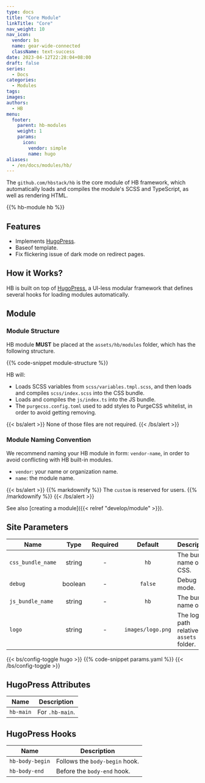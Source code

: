 ```yaml
---
type: docs
title: "Core Module"
linkTitle: "Core"
nav_weight: 10
nav_icon:
  vendor: bs
  name: gear-wide-connected
  className: text-success
date: 2023-04-12T22:28:04+08:00
draft: false
series:
  - Docs
categories:
  - Modules
tags:
images:
authors:
  - HB
menu:
  footer:
    parent: hb-modules
    weight: 1
    params:
      icon:
        vendor: simple
        name: hugo
aliases:
  - /en/docs/modules/hb/
---
```


The `github.com/hbstack/hb` is the core module of HB framework, which automatically loads and compiles the module's SCSS and TypeScript, as well as rendering HTML.

<!--more-->

{{% hb-module hb %}}

## Features

- Implements [HugoPress](https://hugomods.com/en/docs/hugopress/).
- Baseof template.
- Fix flickering issue of dark mode on redirect pages.

## How it Works?

HB is built on top of [HugoPress](https://hugomods.com/en/docs/hugopress/), a UI-less modular framework that defines several hooks for loading modules automatically.

## Module

### Module Structure

HB module **MUST** be placed at the `assets/hb/modules` folder, which has the following structure.

{{% code-snippet module-structure %}}

HB will:

- Loads SCSS variables from `scss/variables.tmpl.scss`, and then loads and compiles `scss/index.scss` into the CSS bundle.
- Loads and compiles the `js/index.ts` into the JS bundle.
- The `purgecss.config.toml` used to add styles to PurgeCSS whitelist, in order to avoid getting removing.

{{< bs/alert >}}
None of those files are not required.
{{< /bs/alert >}}

### Module Naming Convention

We recommend naming your HB module in form: `vendor-name`, in order to avoid conflicting with HB built-in modules.

- `vendor`: your name or organization name.
- `name`: the module name.

{{< bs/alert >}}
{{% markdownify %}}
The `custom` is reserved for users.
{{% /markdownify %}}
{{< /bs/alert >}}

See also [creating a module]({{< relref "develop/module" >}}).

## Site Parameters

| Name              |  Type   | Required |      Default      | Description                                |
| ----------------- | :-----: | :------: | :---------------: | ------------------------------------------ |
| `css_bundle_name` | string  |    -     |       `hb`        | The bundle name of CSS.                    |
| `debug`           | boolean |    -     |      `false`      | Debug mode.                                |
| `js_bundle_name`  | string  |    -     |       `hb`        | The bundle name of JS.                     |
| `logo`            | string  |    -     | `images/logo.png` | The logo path relative to `assets` folder. |

{{< bs/config-toggle hugo >}}
{{% code-snippet params.yaml %}}
{{< /bs/config-toggle >}}

## HugoPress Attributes

| Name      | Description     |
| --------- | --------------- |
| `hb-main` | For `.hb-main`. |

## HugoPress Hooks

| Name            | Description                    |
| --------------- | ------------------------------ |
| `hb-body-begin` | Follows the `body-begin` hook. |
| `hb-body-end`   | Before the `body-end` hook.    |
